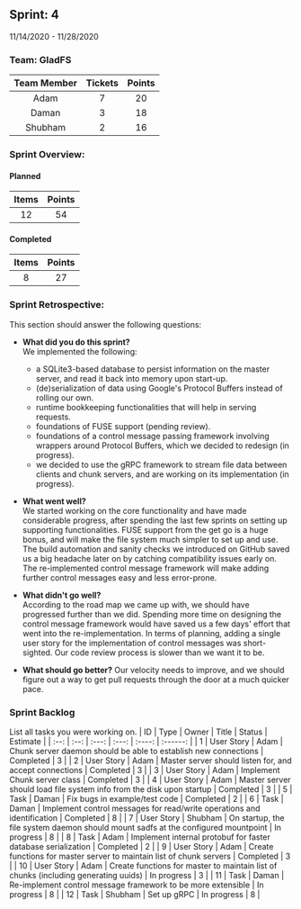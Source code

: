 ## Sprint: 4
11/14/2020 - 11/28/2020

### Team: GladFS
| Team Member | Tickets | Points |
|    :---:    |  :---:  | :----: |
| Adam        | 7 | 20 |
| Daman       | 3 | 18 |
| Shubham     | 2 | 16 |

### Sprint Overview:
#### Planned
| Items | Points |
| :---: | :----: |
| 12 | 54 |
#### Completed
| Items | Points |
| :---: | :----: |
| 8 | 27 |

### Sprint Retrospective:
This section should answer the following questions:
* **What did you do this sprint?**  
  We implemented the following:
  - a SQLite3-based database to persist information on the master server,
  and read it back into memory upon start-up.
  - (de)serialization of data using Google's Protocol Buffers instead of
  rolling our own.
  - runtime bookkeeping functionalities that will help in serving requests.
  - foundations of FUSE support (pending review).
  - foundations of a control message passing framework involving wrappers
  around Protocol Buffers, which we decided to redesign (in progress).
  - we decided to use the gRPC framework to stream file data between clients
  and chunk servers, and are working on its implementation (in progress).

* **What went well?**  
  We started working on the core functionality and have made considerable
  progress, after spending the last few sprints on setting up supporting
  functionalities. FUSE support from the get go is a huge bonus, and will
  make the file system much simpler to set up and use. The build automation
  and sanity checks we introduced on GitHub saved us a big headache later on
  by catching compatibility issues early on. The re-implemented control 
  message framework will make adding further control messages easy and less
  error-prone.

* **What didn't go well?**  
  According to the road map we came up with, we should have progressed further
  than we did. Spending more time on designing the control message framework
  would have saved us a few days' effort that went into the re-implementation.
  In terms of planning, adding a single user story for the implementation of
  control messages was short-sighted. Our code review process is slower than
  we want it to be.

* **What should go better?**
  Our velocity needs to improve, and we should figure out a way to get pull
  requests through the door at a much quicker pace.

### Sprint Backlog
List all tasks you were working on.
|  ID  | Type | Owner | Title | Status | Estimate |
| :--: | :--: | :---: | :---: | :----: | :------: |
| 1 | User Story | Adam | Chunk server daemon should be able to establish new connections | Completed | 3 |
| 2 | User Story | Adam | Master server should listen for, and accept connections | Completed | 3 |
| 3 | User Story | Adam | Implement Chunk server class | Completed | 3 |
| 4 | User Story | Adam | Master server should load file system info from the disk upon startup | Completed | 3 |
| 5 | Task       | Daman | Fix bugs in example/test code | Completed | 2 |
| 6 | Task | Daman | Implement control messages for read/write operations and identification | Completed | 8 |
| 7 | User Story | Shubham | On startup, the file system daemon should mount sadfs at the configured mountpoint | In progress | 8 |
| 8 | Task       | Adam | Implement internal protobuf for faster database serialization | Completed | 2 |
| 9 | User Story | Adam | Create functions for master server to maintain list of chunk servers | Completed | 3 |
| 10 | User Story | Adam | Create functions for master to maintain list of chunks (including generating uuids) | In progress | 3 |
| 11 | Task | Daman | Re-implement control message framework to be more extensible | In progress | 8 |
| 12 | Task | Shubham | Set up gRPC | In progress | 8 |
